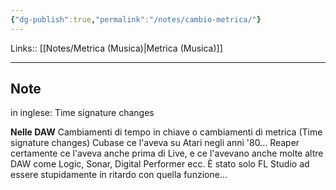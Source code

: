 ```yaml
---
{"dg-publish":true,"permalink":"/notes/cambio-metrica/"}
---
```


Links:: [[Notes/Metrica (Musica)\|Metrica (Musica)]]

---
## Note

in inglese: Time signature changes

**Nelle DAW**
Cambiamenti di tempo in chiave o cambiamenti di metrica (Time signature changes) Cubase ce l'aveva su Atari negli anni '80... Reaper certamente ce l'aveva anche prima di Live, e ce l'avevano anche molte altre DAW come Logic, Sonar, Digital Performer ecc. È stato solo FL Studio ad essere stupidamente in ritardo con quella funzione...


